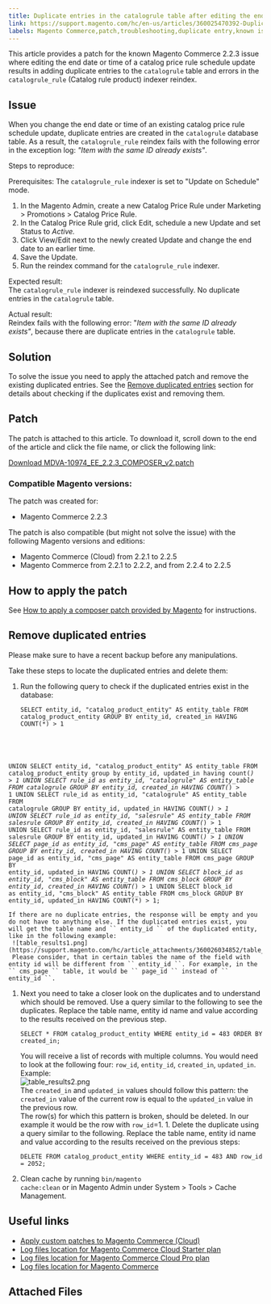 ```yaml
---
title: Duplicate entries in the catalogrule table after editing the end date of a schedule update
link: https://support.magento.com/hc/en-us/articles/360025470392-Duplicate-entries-in-the-catalogrule-table-after-editing-the-end-date-of-a-schedule-update
labels: Magento Commerce,patch,troubleshooting,duplicate entry,known issues,2.2.3
---
```


This article provides a patch for the known Magento Commerce 2.2.3 issue where editing the end date or time of a catalog price rule schedule update results in adding duplicate entries to the `` catalogrule `` table and errors in the `` catalogrule_rule `` (Catalog rule product) indexer reindex.

## Issue

When you change the end date or time of an existing catalog price rule schedule update, duplicate entries are created in the `` catalogrule `` database table. As a result, the `` catalogrule_rule `` reindex fails with the following error in the exception log: _"Item with the same ID already exists"_.

Steps to reproduce:

Prerequisites: The `` catalogrule_rule `` indexer is set to "Update on Schedule" mode.

1. In the Magento Admin, create a new Catalog Price Rule under Marketing > Promotions > Catalog Price Rule.
1. In the Catalog Price Rule grid, click Edit, schedule a new Update and set Status to _Active._
1. Click View/Edit next to the newly created Update and change the end date to an earlier time.
1. Save the Update.
1. Run the reindex command for the `` catalogrule_rule `` indexer.

Expected result:  
 The `` catalogrule_rule `` indexer is reindexed successfully. No duplicate entries in the `` catalogrule `` table.

Actual result:  
 Reindex fails with the following error: "_Item with the same ID already exists"_, because there are duplicate entries in the `` catalogrule `` table.

## Solution

To solve the issue you need to apply the attached patch and remove the existing duplicated entries. See the [Remove duplicated entries](#remove) section for details about checking if the duplicates exist and removing them.

## Patch

The patch is attached to this article. To download it, scroll down to the end of the article and click the file name, or click the following link:

[Download MDVA-10974\_EE\_2.2.3\_COMPOSER\_v2.patch](https://support.magento.com/hc/en-us/article_attachments/360024568111/MDVA-10974_EE_2.2.3_COMPOSER_v2.patch)

### Compatible Magento versions:

The patch was created for:

* Magento Commerce 2.2.3

The patch is also compatible (but might not solve the issue) with the following Magento versions and editions:

* Magento Commerce (Cloud) from 2.2.1 to 2.2.5
* Magento Commerce from 2.2.1 to 2.2.2, and from 2.2.4 to 2.2.5

## How to apply the patch

See [How to apply a composer patch provided by Magento](https://support.magento.com/hc/en-us/articles/360028367731) for instructions.

## Remove duplicated entries

<p class="info">Please make sure to have a recent backup before any manipulations.</p>

Take these steps to locate the duplicated entries and delete them:

1. Run the following query to check if the duplicated entries exist in the database:
    
    <pre><code class="language-sql">SELECT entity_id, "catalog_product_entity" AS entity_table FROM catalog_product_entity GROUP BY entity_id, created_in HAVING COUNT(*) > 1
UNION
SELECT entity_id, "catalog_product_entity" AS entity_table FROM catalog_product_entity group by entity_id, updated_in having count(*) > 1
UNION
SELECT rule_id as entity_id, "catalogrule" AS entity_table FROM catalogrule GROUP BY entity_id, created_in HAVING COUNT(*) > 1
UNION
SELECT rule_id as entity_id, "catalogrule" AS entity_table FROM catalogrule GROUP BY entity_id, updated_in HAVING COUNT(*) > 1
UNION
SELECT rule_id as entity_id, "salesrule" AS entity_table FROM salesrule GROUP BY entity_id, created_in HAVING COUNT(*) > 1
UNION
SELECT rule_id as entity_id, "salesrule" AS entity_table FROM salesrule GROUP BY entity_id, updated_in HAVING COUNT(*) > 1
UNION
SELECT page_id as entity_id, "cms_page" AS entity_table FROM cms_page GROUP BY entity_id, created_in HAVING COUNT(*) > 1
UNION
SELECT page_id as entity_id, "cms_page" AS entity_table FROM cms_page GROUP BY entity_id, updated_in HAVING COUNT(*) > 1
UNION
SELECT block_id as entity_id, "cms_block" AS entity_table FROM cms_block GROUP BY entity_id, created_in HAVING COUNT(*) > 1
UNION
SELECT block_id as entity_id, "cms_block" AS entity_table FROM cms_block GROUP BY entity_id, updated_in HAVING COUNT(*) > 1;</code></pre>
    
    If there are no duplicate entries, the response will be empty and you do not have to anything else. If the duplicated entries exist, you will get the table name and `` entity_id `` of the duplicated entity, like in the following example:  
     ![table_results1.png](https://support.magento.com/hc/article_attachments/360026034852/table_results1.png)  
     Please consider, that in certain tables the name of the field with entity id will be different from `` entity_id ``. For example, in the `` cms_page `` table, it would be `` page_id `` instead of `` entity_id ``.
1. Next you need to take a closer look on the duplicates and to understand which should be removed. Use a query similar to the following to see the duplicates. Replace the table name, entity id name and value according to the results received on the previous step.
    
    <pre><code class="language-sql">SELECT * FROM catalog_product_entity WHERE entity_id = 483 ORDER BY created_in;</code></pre>
    
    You will receive a list of records with multiple columns. You would need to look at the following four: `` row_id ``, `` entity_id ``, `` created_in ``, `` updated_in ``. Example:  
     ![table_results2.png](https://support.magento.com/hc/article_attachments/360026034332/table_results2.png)  
     The `` created_in `` and `` updated_in `` values should follow this pattern: the `` created_in `` value of the current row is equal to the `` updated_in `` value in the previous row.  
     The row(s) for which this pattern is broken, should be deleted. In our example it would be the row with `` row_id ``=1. 1. Delete the duplicate using a query similar to the following. Replace the table name, entity id name and value according to the results received on the previous steps:
    
    <pre><code class="language-sql">DELETE FROM catalog_product_entity WHERE entity_id = 483 AND row_id = 2052;</code></pre>
    
    
1. Clean cache by running <code class="language-bash">bin/magento cache:clean</code> or in Magento Admin under System > Tools > Cache Management.

## Useful links

* [Apply custom patches to Magento Commerce (Cloud)](https://devdocs.magento.com/guides/v2.3/cloud/project/project-patch.html)
* [Log files location for Magento Commerce Cloud Starter plan](https://support.magento.com/hc/en-us/articles/360020127552)
* [Log files location for Magento Commerce Cloud Pro plan](https://support.magento.com/hc/en-us/articles/360000318834)
* [Log files location for Magento Commerce](https://devdocs.magento.com/guides/v2.3/cloud/trouble/environments-logs.html)

## Attached Files